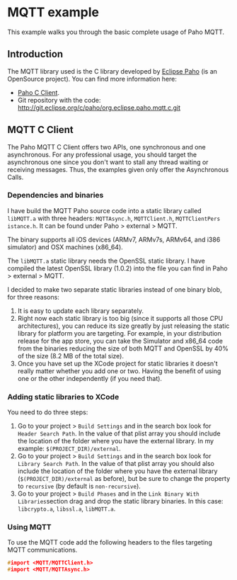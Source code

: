 MQTT example
============

This example walks you through the basic complete usage of Paho MQTT.

Introduction
------------

The MQTT library used is the C library developed by [Eclipse Paho](https://eclipse.org/paho/) (is an OpenSource project). You can find more information here:

* [Paho C Client](https://eclipse.org/paho/clients/c/).
* Git repository with the code: http://git.eclipse.org/c/paho/org.eclipse.paho.mqtt.c.git

MQTT C Client
-------------

The Paho MQTT C Client offers two APIs, one synchronous and one asynchronous. For any professional usage, you should target the asynchronous one since you don't want to stall any thread waiting or receiving messages. Thus, the examples given only offer the Asynchronous Calls.

### Dependencies and binaries

I have build the MQTT Paho source code into a static library called `libMQTT.a` with three headers: `MQTTAsync.h`, `MQTTClient.h`, `MQTTClientPers istance.h`. It can be found under Paho > external > MQTT.

The binary supports all iOS devices (ARMv7, ARMv7s, ARMv64, and i386 simulator) and OSX machines (x86_64).

The `libMQTT.a` static library needs the OpenSSL static library. I have compiled the latest OpenSSL library (1.0.2) into the file you can find in Paho > external > MQTT.

I decided to make two separate static libraries instead of one binary blob, for three reasons:

1. It is easy to update each library separately.
2. Right now each static library is too big (since it supports all those CPU architectures), you can reduce its size greatly by just releasing the static library for platform you are targeting. For example, in your distribution release for the app store, you can take the Simulator and x86_64 code from the binaries reducing the size of both MQTT and OpenSSL by 40% of the size (8.2 MB of the total size).
3. Once you have set up the XCode project for static libraries it doesn't really matter whether you add one or two. Having the benefit of using one or the other independently (if you need that).

### Adding static libraries to XCode

You need to do three steps:

1. Go to your project > `Build Settings` and in the search box look for `Header Search Path`. In the value of that plist array you should include the location of the folder where you have the external library. In my example: `$(PROJECT_DIR)/external`.
2. Go to your project > `Build Settings` and in the search box look for `Library Search Path`. In the value of that plist array you should also include the location of the folder where you have the external library (`$(PROJECT_DIR)/external` as before), but be sure to change the property to `recursive` (by default is `non-recursive`).
3. Go to your project > `Build Phases` and in the `Link Binary With Libraries`section drag and drop the static library binaries. In this case: `libcrypto.a`, `libssl.a`, `libMQTT.a`.

### Using MQTT

To use the MQTT code add the following headers to the files targeting MQTT communications.

```c
#import <MQTT/MQTTClient.h>
#import <MQTT/MQTTAsync.h>
```
